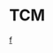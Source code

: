 # TCM

[f](https://www.figma.com/design/O6YloYyIDwFVsK3dTfY0f8/TCM-RD-(Copy)?node-id=4006-587&node-type=canvas&t=PO7wELkxHQq7GqBH-0)
